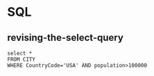 # SQL

## **revising-the-select-query**
```
select *
FROM CITY
WHERE CountryCode='USA' AND population>100000
```
